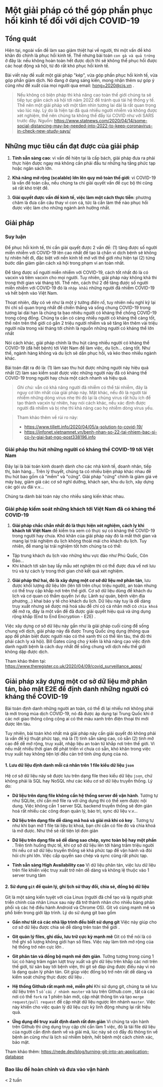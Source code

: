 # Một giải pháp có thể góp phần phục hồi kinh tế đối với dịch COVID-19


## Tổng quát 

Hiện tại, ngoài vấn đề làm sao giảm thiệt hại về người, thì một vấn đề khó khăn đó chính là phục hồi kinh tế. Thế nhưng bài toán `con gà và quả trứng` ở đây là: nếu không hoàn toàn hết được dịch thì sẽ không thể phục hồi được các hoạt động xã hội, từ đó rất khó phục hồi kinh tế. 

Bài viết này đề xuất một giải pháp "kép", vừa góp phần phục hồi kinh tế, vừa góp phần giảm dịch. Nó đang ở dạng sáng kiến, mong nhận thêm sự góp ý cũng như đề xuất của mọi người qua email: hong+2020@cjs.vn . 

> Nếu không có biện pháp thì khả năng cao toàn thế giới chúng ta sẽ tiếp tục giãn cách xã hội tới năm 2022 để tránh quá tải hệ thống y tế. Thế nên một giải pháp với một tầm nhìn tương lai dài là rất quan trọng vào lúc này. Lý do là hiện tại đã quá nhiều người nhiễm và không được xét nghiệm, thế nên chúng ta không thể đẩy lùi COVID như với SARS trước đây. 
> Nguồn: https://www.statnews.com/2020/04/14/some-social-distancing-may-be-needed-into-2022-to-keep-coronavirus-in-check-new-study-says/


## Những mục tiêu cần đạt được của giải pháp

1. **Tính sẵn sàng cao**: vì vấn đề hiện tại là cấp bách, giải pháp đưa ra phải thực hiện được ngay mà không cần phải đầu tư những hạ tầng phức tạp hoặc ngân sách lớn. 

2. **Khả năng mở rộng (scalable) lớn lên quy mô toàn thế giới**: vì COVID-19 là vấn đề toàn cầu, nếu chúng ta chỉ giải quyết vấn đề cục bộ thì cũng sẽ rất khó triệt để. 

3. **Giải quyết được vấn đề kinh tế, việc làm một cách thực tiễn**: phương châm là đưa cần câu thay vì con cá, tức là cần làm thế nào phục hồi được việc làm cho những ngành ảnh hưởng nhất. 

## Giải pháp

### Suy luận

Để phục hồi kinh tế, thì cần giải quyết được 2 vấn đề: (1) tăng được số người miễn nhiễm với COVID-19 lên cao nhất để tạo lá chắn vì dịch bệnh sẽ không tự nhiên hết đi, đặc biệt với nền kinh tế mở với thế giới như hiện tại (2) từng bước dần giảm giãn cách xã hội trong phạm vi an toàn nhất. 

Để tăng được số người miễn nhiễm với COVID-19, cách tốt nhất đó là có vacxin và tiêm vacxin cho mọi người. Tuy nhiên, giải pháp này không khả thi trong thời gian vài tháng tới. Thế nên, cách thứ 2 để tăng được số người miễn nhiễm với COVID-19 đó là `nhập khẩu` những người đã nhiễm COVID-19 và hết bệnh vào Việt Nam. 

Thoạt nhiên, đây có vẻ như là một ý tưởng *điên rồ*, tuy nhiên nếu nghĩ kỹ lại thì chỉ số quan trọng nhất để chiến thắng và sống chung COVID-19 trong tương lai dài hạn là chúng ta bao nhiêu người có kháng thể chống COVID-19 trong cộng đồng. Chúng ta cần có càng nhiều người có kháng thể càng tốt, thế nên trên thế giới có gần 2 triệu người nhiễm và sẽ tăng lên thêm vài triệu người nữa trong vài tháng tới chính là nguồn những người có kháng thể lớn nhất

Nói cách khác, giải pháp chính là thu hút càng nhiều người có kháng thể COVID-19 (đã hết bệnh) tới Việt Nam để làm việc, du lịch... càng tốt. Như thế, ngành hàng không và du lịch sẽ dần phục hồi, và kéo theo nhiều ngành khác. 

Bài toán đặt ra đó là: (1) làm sao thu hút được những người này hiệu quả nhất (2) làm sao kiểm soát được việc những người này đã có kháng thể COVID-19 trong người hay chưa một cách nhanh và hiệu quả. 

>_Ghi chú:_ vẫn có khả năng người đã nhiễm có thể tái nhiễm, đây là nguy cơ lớn nhất của giải pháp này. Mặt khác, nếu đó là người tái nhiễm những dòng virus nhẹ thì đó lại là chủng virus rất hữu ích để tạo thành vacxin tự nhiên, hay nói cách khác, nếu xác định được người đã nhiễm và bị nhẹ thì khả năng cao họ nhiễm dòng virus yếu. 

>Tham khảo thêm về rủi ro này:
>  - https://www.tillett.info/2020/04/05/a-solution-to-covid-19/ 
>  - https://infonet.vietnamnet.vn/benh-nhan-so-22-tai-nhiem-bac-si-co-ly-giai-bat-ngo-post338196.info


### Giải pháp thu hút những người có kháng thể COVID-19 tới Việt Nam

Đây lại là bài toán kinh doanh dành cho các nhà kinh tế, doanh nhân, tiếp thị, bán hàng... Trên lý thuyết, chúng ta có nhiều biện pháp khác nhau để thu hút bao gồm cả "mềm" và "cứng". Giải pháp "cứng" chính là giảm giá vé máy bay, giảm giá các cơ sở nghĩ dưỡng, khách sạn, khu du lịch, xây dựng các gói ưu đãi v.v... 

Chúng ta dành bài toán này cho nhiều sáng kiến khác nhau. 

### Giải pháp kiểm soát những khách tới Việt Nam đã có kháng thể COVID-19 

1. **Giải pháp chắc chắn nhất đó là thực hiện xét nghiệm, cách ly khi khách tới Việt Nam** để kiểm tra xem có thực sự có kháng thể COVID-19 trong người hay chưa. Khó khăn của giải pháp này đó là mất thời gian và mang lại trải nghiệm du lịch không thoải mái cho khách du lịch. Tuy nhiên, để mang lại trải nghiệm tốt hơn chúng ta có thể:

- Tập trung khách du lịch vào những khu vực đảo như Phú Quốc, Côn Đảo...  
- Khi khách tới sân bay lấy mẫu xét nghiệm thì có thể được đưa về nơi lưu trú và tự cách ly trong thời gian chờ kết quả xét nghiệm. 


2. **Giải pháp thứ hai, đó là xây dựng một cơ sở dữ liệu mở phân tán**, lưu được khối lượng dữ liệu lớn (lên tới trên chục triệu người), an toàn nhưng có thể truy cập khắp nơi trên thế giới. Cơ sở dữ liệu dùng để khách du lịch và cơ quan có thẩm quyền (ví dụ: Lãnh sự quán, bệnh viện địa phương...) khai báo y tế cho khách du lịch. Dữ liệu này tuy là dễ dàng truy xuất nhưng sẽ được mã hoá sâu để chỉ có cá nhân mới có `chìa khoá` để mở ra, đây là một vấn đề đã được giải quyết hiệu quả và ứng dụng rộng khắp (End to End Encryption - E2E) . 

Việc xây dựng cơ sở dữ liệu này gần như là giải pháp cuối cùng để sống chung với dịch, giải pháp này đã được Trung Quốc ứng dụng (thông qua app để phân biệt được người nào có thẻ xanh thì có thể lên tàu, thẻ đỏ thì phải cách ly xã hội). Bill Gates cũng cho ý kiến là khả năng cao việc định danh người bệnh là cách duy nhất để sống chung với dịch nếu thế giới không dập được dịch. 

Tham khảo thêm tại: https://www.theregister.co.uk/2020/04/09/covid_surveillance_apps/

## Giải pháp xây dựng một cơ sở dữ liệu mở phân tán, bảo mật E2E để định danh những người có kháng thể COVID-19

Bài toán định danh những người an toàn, có thể đi lại nhiều nơi không phải là mới trong mùa dịch COVID-19, nó đã được áp dụng tại Trung Quốc khi ở các nơi giao thông công cộng ai có thẻ màu xanh trên điện thoại thì mới được lên tàu. 

Tuy nhiên, bài toán khó nhất mà giải pháp này cần giải quyết đó không phải là vấn đề kỹ thuật phức tạp, mà là (1) tính sẵn sàng cao, có sẵn (2) tính mở cao để dễ mở rộng, truy xuất, nhập liệu an toàn từ khắp nơi trên thế giới. Vì nếu mất nhiều thời gian để phát triển vì chưa có sẵn, khó khăn trong việc truy xuất hay không tiện lợi đều cản trở tính ứng dụng của nó. 


#### 1. Lưu dữ liệu định danh mỗi cá nhân trên 1 file kiểu dữ liệu `json` 

Hệ cơ sở dữ liệu này sẽ được lưu trên dạng file theo kiểu dữ liệu `json`, chứ không phải là SQL hay NoSQL như các kiểu cơ sở dữ liệu truyển thống. Lý do:

- **Dữ liệu trên dạng file không cần hệ thống server để vận hành**. Tương tự như SQLite, chỉ cần mở file ra với ứng dụng thì có thể xem được nội dung. Việc không cần 1 server SQL backend truyền thống sẽ đơn giản hoá rất nhiều các công đoạn quản lý, bảo trì, sync dữ liệu v.v... 


- **Dữ liệu trên dạng file dễ dàng mã hoá và giải mã khi có key** . Tương tự như khi bạn mở 1 file tài liệu bị khoá, bạn chỉ cần có file đó và chìa khoá là mở được. Như thế sẽ rất tiện lợi đơn giản 

- **Dữ liệu trên dạng file sẽ dễ dàng sao chép, sync toàn bộ hay một phần** . Trên tình huống thực tế, khi cơ sở dữ liệu lên tới hàng trăm triệu người thì nếu cơ sở dữ liệu truyền thống sẽ khá phức tạp để vận hành và đòi hỏi chi phí lớn. Việc cấp quyền sao chép và sync cũng rất phức tạp. 

- **Tính sẵn sàng High Availability cao** Vì dữ liệu phân tán, việc lưu dữ liệu trên file khiến việc truy xuất trở nên dễ dàng và không lệ thuộc vào 1 server trung tâm

#### 2. Sử dụng `git` để quản lý, ghi lịch sử thay đổi, chia sẻ, đồng bộ dữ liệu

Git là một sáng kiến tuyệt với của Linus (người đã chế tạo và là người phát triển chính của nhân Linux sau này đã trở thành nhân cho nhiều bảng phân phối và các hệ điều hành Android và Chrome OS). Git vô cùng mạnh mẽ và phổ biến trong giới lập trình. Lý do sử dụng git bao gồm

- **Gần như tất cả các nhà lập trình đều biết sử dụng git** Việc này giúp cho cơ sở dữ liệu được chia sẻ dễ dàng trên toàn thế giới . 

- **Git quản lý files, ghi dấu, lưu trữ cực kỳ mạnh mẽ** Git có thể nói là có thể ghi số lượng không giới hạn số files. Việc này làm tính mở rộng của hệ thống trở nên cực lớn . 

- **Git phân tán và đồng bộ mạnh mẽ đơn giản**. Tưởng tượng trong cùng 1 lúc có hàng  trăm ngàn lượt truy xuất và ghi dữ liệu trên khắp các nơi trên thế giới, từ sân bay tới bệnh viện, thì git sẽ đáp ứng được điều này vì nó là dạng quản lý phân tán. Git giúp việc đồng bộ trở nên rất dễ dàng và kiểm soát chứng thực được dữ liệu . 

- **Hệ thống Github rất mạnh mẽ, miễn phí** Khi sử dụng git, chúng ta sẽ lưu dữ liệu trên 1 `sổ cái / nhánh master` và lưu trên Github.com , tất cả các nơi có thể `fork` ra 1 phiên bản mới, cập nhật thông tin và tạo `merge request/pull request` để cập nhật dữ liệu ngược lên nhánh `master`. Việc này khiến cho việc quản lý dữ liệu cực kỳ linh động nhưng lại rất hiệu quả. 

- **Ứng dụng để truy xuất định danh rất đơn giản** Vì chúng ta vận hành trên Github thì ứng dụng truy cập chỉ cần làm 1 việc, đó là tải file dữ liệu của người cần định danh về và giải mã, lúc này sẽ có đầy đủ thông tin về bệnh án cũng như là lịch sử nhiễm bệnh, hết bệnh một cách chính xác, bảo mật. 

Tham khảo thêm: https://nede.dev/blog/turning-git-into-an-application-database

### Bao lâu để hoàn chỉnh và đưa vào vận hành
< 2 tuần
